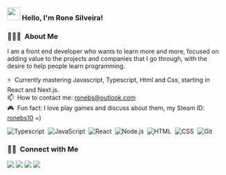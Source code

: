 ### <img src="https://media.giphy.com/media/hvRJCLFzcasrR4ia7z/giphy.gif" width="30px"> Hello, I'm Rone Silveira!

### 👨🏻‍💻 &nbsp;About Me

I am a front end developer who wants to learn more and more, focused on adding value to the projects and companies that I go through, with the desire to help people learn programming.

⚡ &nbsp;Currently mastering Javascript, Typescript, Html and Css, starting in React and Next.js.\
📫 &nbsp;How to contact me: ronebs@outlook.com\
🎮 &nbsp;Fun fact: I love play games and discuss about them, my Steam ID: [ronebs10](https://steamcommunity.com/id/ronebs10/) =)

![Typescript](https://img.shields.io/badge/-Typescript-333333?style=flat&logo=typescript)&nbsp;
![JavaScript](https://img.shields.io/badge/-JavaScript-333333?style=flat&logo=javascript)&nbsp;
![React](https://img.shields.io/badge/-React-333333?style=flat&logo=react)&nbsp;
![Node.js](https://img.shields.io/badge/-Node.js-333333?style=flat&logo=node.js)&nbsp;
![HTML](https://img.shields.io/badge/-HTML-333333?style=flat&logo=HTML5)&nbsp;
![CSS](https://img.shields.io/badge/-CSS-333333?style=flat&logo=CSS3&logoColor=1572B6)&nbsp;
![Git](https://img.shields.io/badge/-Git-333333?style=flat&logo=git)&nbsp;

<!-- ### ⚙️ &nbsp;GitHub Analytics

<p>
  <a href="https://github.com/anddersonrds">
    <img height="180em" src="https://github-readme-stats-eight-theta.vercel.app/api?username=RoneBS&show_icons=true&theme=react&include_all_commits=true&count_private=true"/>
    <img height="180em" src="https://github-readme-stats-eight-theta.vercel.app/api/top-langs/?username=RoneBS&layout=compact&langs_count=8&theme=react"/>
  </a>
</p> -->

### 🤝🏻 &nbsp;Connect with Me

<p>
  <a href="mailto:ronebs@outlook.com" target="_blank"><img src="https://img.shields.io/badge/outlook-ronebs@outlook.com-blue"/></a>
  <a href="https://www.linkedin.com/in/rone-silveira-8387ab27/" target="_blank"><img src="https://img.shields.io/badge/-@anddersonrds-0077B5?style=flat-square&logo=Linkedin&logoColor=white"/></a>
  <a href="https://www.instagram.com/ronebs" target="_blank"><img src="https://img.shields.io/badge/-@anddersonrds-E4405F?style=flat-square&logo=Instagram&logoColor=white"/></a>
  <a href="https://www.facebook.com/rone.b.silveira" target="_blank"><img src="https://img.shields.io/badge/-@anddersonrds-1877F2?style=flat-square&logo=Facebook&logoColor=white"/></a>
</p>
